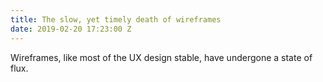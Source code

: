 ```yaml
---
title: The slow, yet timely death of wireframes
date: 2019-02-20 17:23:00 Z
---
```


Wireframes, like most of the UX design stable, have undergone a state of flux.  
